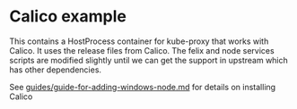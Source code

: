 # Calico example

This contains a HostProcess container for kube-proxy that works with Calico.  It uses the release files from Calico. The felix and node services scripts are modified slightly until we can get the support in upstream which has other dependencies.

See [guides/guide-for-adding-windows-node.md](../../guides/guide-for-adding-windows-node.md) for details on installing Calico